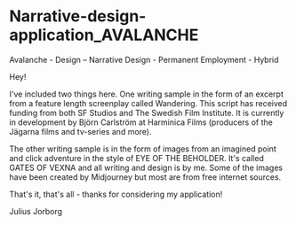 # Narrative-design-application_AVALANCHE
Avalanche - Design – Narrative Design - Permanent Employment - Hybrid

Hey!

I've included two things here. One writing sample in the form of an excerpt from a feature length screenplay called Wandering. This script has received funding from both SF Studios and The Swedish Film Institute. It is currently in development by Björn Carlström
at Harminica Films (producers of the Jägarna films and tv-series and more).

The other writing sample is in the form of images from an imagined point and click adventure in the style of EYE OF THE BEHOLDER. It's called GATES OF VEXNA and all writing and design is by me. Some of the images have been created by Midjourney but most are
from free internet sources. 

That's it, that's all - thanks for considering my application!

Julius Jorborg
